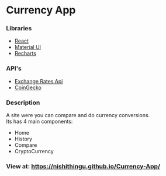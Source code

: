 # Currency App

### Libraries
* [React](https://reactjs.org/)
* [Material UI](https://material-ui.com/)
* [Recharts](https://recharts.org/en-US/)

### API's
* [Exchange Rates Api](https://github.com/exchangeratesapi/exchangeratesapi)
* [CoinGecko](https://www.coingecko.com/en/api)

### Description

A site were you can compare and do currency conversions.  
Its has 4 main components: 
* Home
* History
* Compare
* CryptoCurrency  

### View at: https://nishithingu.github.io/Currency-App/  
